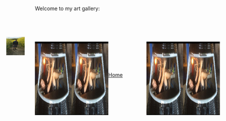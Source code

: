 Welcome to my art gallery:
<br>
<br>
<br>

<img style="position:absolute; TOP:150px; LEFT:150px; WIDTH:50px; HEIGHT:50px" SRC="jackpic3.jpg">
<br>
<br>

<img align="left" src= "jackpic2.jpg" width="100" height="200">
<img align="right" src= "jackpic2.jpg" width="100" height="200">
<img align="left" src= "jackpic2.jpg" width="100" height="200">
<img align="right" src= "jackpic2.jpg" width="100" height="200">



<br>
<br>
<br>
<br>


[Home](./)
